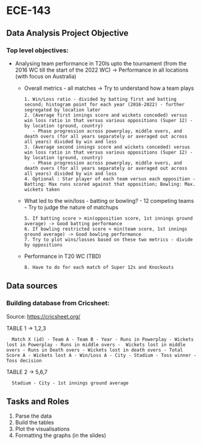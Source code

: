 # ECE-143
## Data Analysis Project Objective
### Top level objectives:
- Analysing team performance in T20Is upto the tournament (from the 2016 WC till the start of the 2022 WC) -> Performance in all locations (with focus on Australia)
   - Overall metrics - all matches -> Try to understand how a team plays
   
         1. Win/Loss ratio - divided by batting first and batting second; histogram point for each year (2016-2022) - further segregated by location later 
         2. (Average first innings score and wickets conceded) versus win loss ratio in that versus various oppositions (Super 12) - by location (ground, country) 
            - Phase progression across powerplay, middle overs, and death overs (for all years separately or averaged out across all years) divided by win and loss 
         3. (Average second innings score and wickets conceded) versus win loss ratio in that versus various oppositions (Super 12) - by location (ground, country) 
            - Phase progression across powerplay, middle overs, and death overs (for all years separately or averaged out across all years) divided by win and loss 
         4. Optional : Star player of each team versus each opposition - Batting: Max runs scored against that opposition; Bowling: Max. wickets taken 
      
   - What led to the win/loss - batting or bowling? - 12 competing teams - Try to judge the nature of matchups  
   
         5. If batting score > min(opposition score, 1st innings ground average) -> Good batting performance   
         6. If bowling restricted score < min(team score, 1st innings ground average) -> Good bowling performance 
         7. Try to plot wins/losses based on these two metrics - divide by oppositions 
         
   - Performance in T20 WC (TBD) 
   
         8. Have to do for each match of Super 12s and Knockouts 
      

## Data sources    

### Building database from Cricsheet:  
   Source:  https://cricsheet.org/

TABLE 1 -> 1,2,3  

      Match X (id) - Team A - Team B - Year - Runs in Powerplay - Wickets lost in Powerplay - Runs in middle overs -  Wickets lost in middle overs - Runs in Death overs - Wickets lost in death overs - Total Score A - Wickets lost A - Win/Loss A - City - Stadium - Toss winner - Toss decision  


TABLE 2 -> 5,6,7  

      Stadium - City - 1st innings ground average  
    
## Tasks and Roles 

1. Parse the data 
2. Build the tables
3. Plot the visualisations
4. Formatting the graphs (in the slides)




